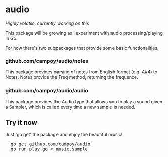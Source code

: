 audio
=====

_Highly volatile: currently working on this_

This package will be growing as I experiment with audio processing/playing in Go.

For now there's two subpackages that provide some basic functionalities.

<h3>github.com/campoy/audio/notes</h3>

This package provides parsing of notes from English format (e.g. A#4) to Notes.
Notes provide the Freq method, returning the frequence. 

<h3>github.com/campoy/audio/audio</h3>

This package provides the Audio type that allows you to play a sound given a Sampler,
which is called every time a new sample is needed.

<h2>Try it now</h2>

Just 'go get' the package and enjoy the beautiful music!

<pre>
  go get github.com/campoy/audio
  go run play.go < music.sample
</pre>

